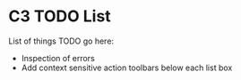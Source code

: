 # C3 TODO List

List of things TODO go here:

+ Inspection of errors
+ Add context sensitive action toolbars below each list box


